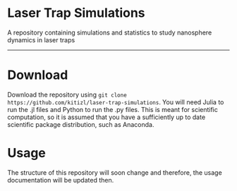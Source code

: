 # Laser Trap Simulations

A repository containing simulations and statistics to study nanosphere dynamics in laser traps

---


# Download

Download the repository using `git clone https://github.com/kitizl/laser-trap-simulations`. You will need Julia to run the .jl files and Python to run the .py files. This is meant for scientific computation, so it is assumed that you have a sufficiently up to date scientific package distribution, such as Anaconda.

# Usage
The structure of this repository will soon change and therefore, the usage documentation will be updated then.
